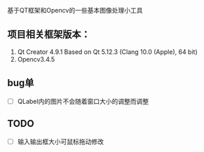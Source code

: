 基于QT框架和Opencv的一些基本图像处理小工具
## 项目相关框架版本：
1. Qt Creator 4.9.1 Based on Qt 5.12.3 (Clang 10.0 (Apple), 64 bit)
2. Opencv3.4.5

## bug单
- [ ] QLabel内的图片不会随着窗口大小的调整而调整


## TODO
- [ ] 输入输出框大小可鼠标拖动修改

